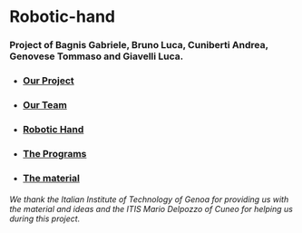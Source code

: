 # Robotic-hand

### Project of Bagnis Gabriele, Bruno Luca, Cuniberti Andrea, Genovese Tommaso and Giavelli Luca.

* ### [Our Project](https://github.com/Gabriele-Bagnis-School/Robotic-hand/wiki/Our-Project#our-project)
* ### [Our Team](https://github.com/Gabriele-Bagnis-School/Robotic-hand/wiki/Our-Team#our-team)
* ### [Robotic Hand](https://github.com/Bagnis-Gabriele/Robotic-hand/wiki/The-Hand)
* ### [The Programs](https://github.com/Bagnis-Gabriele/Robotic-hand/wiki/The-Programs#the-programs)
* ### [The material](https://github.com/Bagnis-Gabriele/Robotic-hand/wiki/The-Materials)


###### _We thank the Italian Institute of Technology of Genoa for providing us with the material and ideas and the ITIS Mario Delpozzo of Cuneo for helping us during this project._
